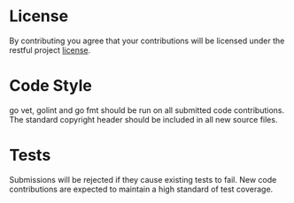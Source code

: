 # License
By contributing you agree that your contributions will be licensed under the restful project [license](LICENSE).

# Code Style

go vet, golint and go fmt should be run on all submitted code contributions.  The standard copyright header should be included in all new source files.

# Tests

Submissions will be rejected if they cause existing tests to fail.  New code contributions are expected to maintain a high standard of test coverage.
